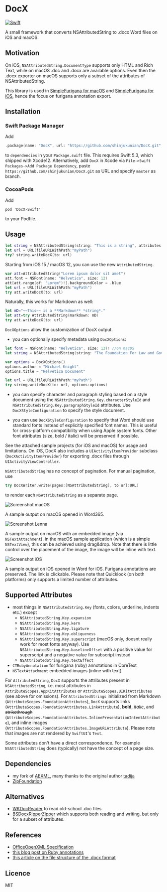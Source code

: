 # DocX
[![Swift](https://github.com/shinjukunian/DocX/actions/workflows/swift.yml/badge.svg)](https://github.com/shinjukunian/DocX/actions/workflows/swift.yml)

A small framework that converts NSAttributedString to .docx Word files on iOS and macOS.

## Motivation

On iOS, `NSAttributedString.DocumentType` supports only HTML and Rich Text, while on macOS .doc and .docx are available options. Even then the .docx exporter on macOS supports only a subset of the attributes of NSAttributedString. 

This library is used in [SimpleFurigana for macOS](https://itunes.apple.com/de/app/simple-furigana/id997615882?l=en&mt=12) and [SimpleFurigana for iOS](https://itunes.apple.com/de/app/simple-furigana/id924351286?l=en&mt=8), hence the focus on furigana annotation export.

## Installation
### Swift Package Manager
Add 
```swift
.package(name: "DocX", url: "https://github.com/shinjukunian/DocX.git", .branch("master"))
```

to ```dependencies``` in your  ```Package.swift``` file. This requires Swift 5.3, which shipped with Xcode12.
Alternatively, add  ```DocX``` in Xcode via ```File->Swift Packages->Add Package Dependency```, paste ```https://github.com/shinjukunian/DocX.git``` as URL and specify ```master``` as branch.

### CocoaPods
Add 
```
pod 'DocX-Swift'
```
to your Podfile.

## Usage

```swift
let string = NSAttributedString(string: "This is a string", attributes: [.font: UIFont.systemFont(ofSize: UIFont.systemFontSize), .backgroundColor: UIColor.blue])
let url = URL(fileURLWithPath:"myPath")
try? string.writeDocX(to: url)
```
Starting from iOS 15 / macOS 12, you can use the new `AttributedString`.

```swift
var att=AttributedString("Lorem ipsum dolor sit amet")
att.font = NSFont(name: "Helvetica", size: 12)
att[att.range(of: "Lorem")!].backgroundColor = .blue
let url = URL(fileURLWithPath:"myPath")
try att.writeDocX(to: url)
```

Naturally, this works for Markdown as well:

```swift
let mD="~~This~~ is a **Markdown** *string*."
let att=try AttributedString(markdown: mD)
try att.writeDocX(to: url)
```

`DocXOptions` allow the customization of DocX output.

- you can optionally specify metadata using `DocXOptions`:

```swift
let font = NSFont(name: "Helvetica", size: 13)! //on macOS
let string = NSAttributedString(string: "The Foundation For Law and Government favours Helvetica.", attributes: [.font: font])

var options = DocXOptions()
options.author = "Michael Knight"
options.title = "Helvetica Document"

let url = URL(fileURLWithPath:"myPath")
try string.writeDocX(to: url, options:options)
```
- you can specify character and paragraph styling based on a style document using the `NSAttributedString.Key.characterStyleId` and `NSAttributedString.Key.paragraphStyleId` attributes. Use `DocXStyleConfiguration` to specify the style document.

- you can use `DocXStyleConfiguration` to specify that Word should use standard fonts instead of explicitly specified font names. This is useful for cross-platform compatibility when using Apple system fonts. Other font attributes (size, bold / italic) will be preserved if possible.

See the attached sample projects (for iOS and macOS) for usage and limitations.
On iOS, DocX also includes a `UIActivityItemProvider` subclass (`DocXActivityItemProvider`) for exporting .docx files through `UIActivityViewController`.

`NSAttributedString` has no concept of pagination. For manual pagination, use 

```swift
try DocXWriter.write(pages:[NSAttributedString], to url:URL)
```
to render each `NSAttributedString` as a separate page.

![Screenshot macOS](/images/screenshot_mac.jpg)

A sample output on macOS opened in Word365.

![Screenshot Lenna](/images/lenna.jpg)

A sample output on macOS with an embedded image (via ```NSTextAttachment```). in the macOS sample application (which is a simple ```NSTextView```), this can be achieved using drag&drop. Note that there is little control over the placement of the image, the image will be inline with text. 

![Screenshot iOS](/images/screenshot_iOS.png)

A sample output on iOS opened in Word for iOS. Furigana annotations are preserved. The link is clickable.
Please note that Quicklook (on both platforms) only supports a limited number of attributes.

## Supported Attributes

- most things in `NSAttributedString.Key` (fonts, colors, underline, indents etc.) except
  - `NSAttributedString.Key.expansion`
  - `NSAttributedString.Key.kern`
  - `NSAttributedString.Key.ligature`
  - `NSAttributedString.Key.obliqueness`
  - `NSAttributedString.Key.superscript` (macOS only, doesnt really work for most fonts anyway). Use `NSAttributedString.Key.baselineOffset` with a positive value for superscript and a negative value for subscript instead
  - `NSAttributedString.Key.textEffect`
- `CTRubyAnnotation` for furigana (ruby) annotations in CoreText
- `NSTextAttachment` embedded images (inline with text)

For `AttributedString`, `DocX` supports the attributes present in `NSAttributedString`, i.e. most attributes in `AttributeScopes.AppKitAttributes` or `AttributeScopes.UIKitAttributes` (see above for omissions). For `AttributedStrings` initialized from Markdown (`AttributeScopes.FoundationAttributes`), `DocX` supports links (`AttributeScopes.FoundationAttributes.LinkAttribute`), **bold**, *italic*, and ~~strikethrough~~ (`AttributeScopes.FoundationAttributes.InlinePresentationIntentAttribute`), and inline images (`AttributeScopes.FoundationAttributes.ImageURLAttribute`). Please note that images are not rendered by `SwiftUI`'s `Text`.

Some attributes don't have a direct correspondence. For example `NSAttributedString` does (typically) not have the concept of a page size.  

## Dependencies

- my fork of [AEXML](https://github.com/shinjukunian/AEXML), many thanks to the original author [tadija](https://github.com/tadija/AEXML)
- [ZipFoundation](https://github.com/weichsel/ZIPFoundation)

## Alternatives

- [WKDocReader](https://github.com/Wekwa/WKDocReader) to read old-school .doc files
- [BSDocxRipperZipper](https://github.com/SlayterDev/BSDocxRipperZipper) which supports both reading and writing, but only for a subset of attributes.

## References

- [OfficeOpenXML Specification](http://officeopenxml.com/anatomyofOOXML.php)
- [this blog post on Ruby annotations](https://blogs.msdn.microsoft.com/murrays/2014/12/27/ruby-text-objects/)
- [this article on the file structure of the .docx format](https://www.toptal.com/xml/an-informal-introduction-to-docx)

## Licence
MIT

